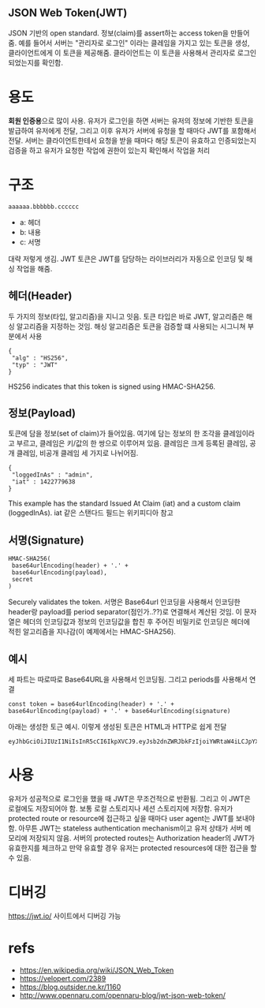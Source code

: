 JSON Web Token(JWT)
---

JSON 기반의 open standard. 정보(claim)를 assert하는 access token을 만들어줌. 예를 들어서 서버는 "관리자로 로그인" 이라는 클레임을 가지고 있는 토큰을 생성, 클라이언트에게 이 토큰을 제공해줌. 클라이언트는 이 토큰을 사용해서 관리자로 로그인되었는지를 확인함. 


# 용도
**회원 인증용**으로 많이 사용. 유저가 로그인을 하면 서버는 유저의 정보에 기반한 토큰을 발급하여 유저에게 전달, 그리고 이후 유저가 서버에 유청을 할 때마다 JWT를 포함해서 전달. 서버는 클라이언트한테서 요청을 받을 때마다 해당 토큰이 유효하고 인증되었는지 검증을 하고 유저가 요청한 작업에 권한이 있는지 확인해서 작업을 처리

# 구조
```
aaaaaa.bbbbbb.cccccc
```
* a: 헤더
* b: 내용
* c: 서명

대략 저렇게 생김. JWT 토큰은 JWT를 담당하는 라이브러리가 자동으로 인코딩 및 해싱 작업을 해줌. 

## 헤더(Header)
두 가지의 정보(타입, 알고리즘)을 지니고 잇음.
토큰 타입은 바로 JWT, 알고리즘은 해싱 알고리즘을 지정하는 것임. 해싱 알고리즘은 토큰을 검증할 떄 사용되는 시그니쳐 부분에서 사용
```
{
 "alg" : "HS256",
 "typ" : "JWT"
}
```
HS256 indicates that this token is signed using HMAC-SHA256.


## 정보(Payload)
토큰에 담을 정보(set of claim)가 들어있음. 여기에 담는 정보의 한 조각을 클레임이라고 부르고, 클레임은 키/값의 한 쌍으로 이루어져 있음. 클레임은 크게 등록된 클레임, 공개 클레임, 비공개 클레임 세 가지로 나뉘어짐.
```
{
 "loggedInAs" : "admin",
 "iat" : 1422779638
}
```
This example has the standard Issued At Claim (iat) and a custom claim (loggedInAs).
iat 같은 스탠다드 필드는 위키피디아 참고


## 서명(Signature)
```
HMAC-SHA256(
 base64urlEncoding(header) + '.' +
 base64urlEncoding(payload),
 secret
)
```
Securely validates the token. 서명은 Base64url 인코딩을 사용해서 인코딩한 header랑 payload를 period separator(점인가..??)로 연결해서 계산된 것임. 이 문자열은 
 헤더의 인코딩값과 정보의 인코딩값을 합친 후 주어진 비밀키로 인코딩은 헤더에 적힌 알고리즘을 지나감(이 예제에서는 HMAC-SHA256).


## 예시
세 파트는 따로따로 Base64URL을 사용해서 인코딩됨. 그리고 periods를 사용해서 연결
```
const token = base64urlEncoding(header) + '.' + base64urlEncoding(payload) + '.' + base64urlEncoding(signature)
```

아래는 생성한 토근 예시. 이렇게 생성된 토큰은 HTML과 HTTP로 쉽게 전달
```
eyJhbGciOiJIUzI1NiIsInR5cCI6IkpXVCJ9.eyJsb2dnZWRJbkFzIjoiYWRtaW4iLCJpYXQiOjE0MjI3Nzk2Mzh9.gzSraSYS8EXBxLN_oWnFSRgCzcmJmMjLiuyu5CSpyHI
```

# 사용
유저가 성공적으로 로그인을 했을 때 JWT은 무조건적으로 반환됨. 그리고 이 JWT은 로컬에도 저장되어야 함. 보통 로컬 스토리지나 세션 스토리지에 저장함. 유저가 protected route or resource에 접근하고 싶을 때마다 user agent는 JWT를 보내야함. 아무튼 JWT는 stateless authentication mechanism이고 유저 상태가 서버 메모리에 저장되지 않음. 서버의 protected routes는 Authorization header의 JWT가 유효한지를 체크하고 만약 유효할 경우 유저는 protected resources에 대한 접근을 할 수 있음. 

# 디버깅
https://jwt.io/ 사이트에서 디버깅 가능

# refs
* https://en.wikipedia.org/wiki/JSON_Web_Token
* https://velopert.com/2389
* https://blog.outsider.ne.kr/1160
* http://www.opennaru.com/opennaru-blog/jwt-json-web-token/
